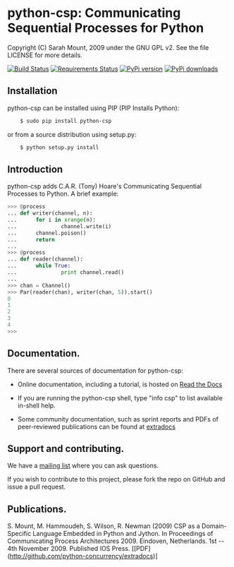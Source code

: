 python-csp: Communicating Sequential Processes for Python
=========================================================

Copyright (C) Sarah Mount, 2009 under the GNU GPL v2. See the file LICENSE for
more details.

[![Build Status](https://travis-ci.org/snim2/python-csp.png?branch=master)](https://travis-ci.org/snim2/python-csp)
[![Requirements Status](https://requires.io/github/snim2/python-csp/requirements.png?branch=master)](https://requires.io/github/snim2/python-csp/requirements/?branch=master)
[![PyPi version](https://pypip.in/v/python-csp/badge.png)](https://crate.io/packages/python-csp/)
[![PyPi downloads](https://pypip.in/d/python-csp/badge.png)](https://crate.io/packages/python-csp/)

Installation
------------

python-csp can be installed using PIP (PIP Installs Python):

```bash
    $ sudo pip install python-csp
```

or from a source distribution using setup.py:

```bash
    $ python setup.py install
```

Introduction
------------

python-csp adds C.A.R. (Tony) Hoare's Communicating Sequential Processes to 
Python. A brief example:

```python
>>> @process
... def writer(channel, n):
...      for i in xrange(n):
...              channel.write(i)
...      channel.poison()
...      return
... 
>>> @process
... def reader(channel):
...      while True:
...              print channel.read()
... 
>>> chan = Channel()
>>> Par(reader(chan), writer(chan, 5)).start()
0
1
2
3
4
>>>
```

Documentation.
-------------

There are several sources of documentation for python-csp:

 * Online documentation, including a tutorial, is hosted on [Read the Docs](http://python-csp.readthedocs.org/en/latest/)

 * If you are running the python-csp shell, type "info csp" to list available in-shell help.

 * Some community documentation, such as sprint reports and PDFs of peer-reviewed publications can be found at [extradocs](http://github.com/python-concurrency/extradocs)


Support and contributing.
------------------------

We have a [mailing list](https://groups.google.com/forum/#!forum/python-csp) where you can ask questions. 

If you wish to contribute to this project, please fork the repo on GitHub and issue a pull request.

Publications.
------------

S. Mount, M. Hammoudeh, S. Wilson, R. Newman (2009) CSP as a Domain-Specific 
Language Embedded in Python and Jython. In Proceedings of Communicating Process
Architectures 2009. Eindoven, Netherlands. 1st -- 4th November 2009. Published 
IOS Press. [[PDF] (http://github.com/python-concurrency/extradocs)]
